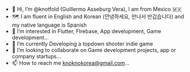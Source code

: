 - 👋 Hi, I’m @knotfold (Guillermo Asseburg Vera), I am from Mexico 🇲🇽
- 🗺️ I am fluent in English and Korean (안녕하세요, 만나서 반갑습니다) and my native language is Spanish
- 👀 I’m interested in Flutter, FIrebase, App development, Game development...
- 🌱 I’m currently Developing a topdown shooter indie game
- 💞️ I’m looking to collaborate on Game development projects, app or company startups...
- 📫 How to reach me knoknokorea@gmail.com...

<!---
knotfold/knotfold is a ✨ special ✨ repository because its `README.md` (this file) appears on your GitHub profile.
You can click the Preview link to take a look at your changes.
--->
